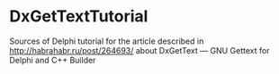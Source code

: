 # DxGetTextTutorial
Sources of Delphi tutorial for the article described in http://habrahabr.ru/post/264693/ about DxGetText — GNU Gettext for Delphi and C++ Builder
